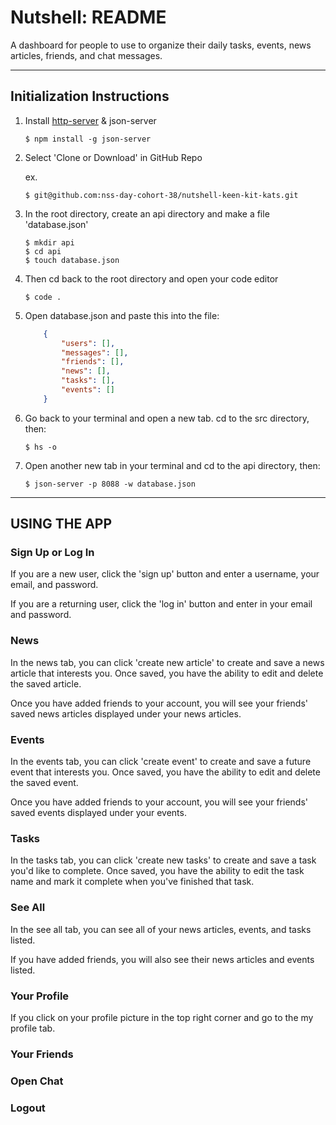 # Nutshell: README

A dashboard for people to use to organize their daily tasks, events, news articles, friends, and chat messages.

***

## Initialization Instructions
1. Install [http-server](https://www.npmjs.com/package/http-server) & json-server
    ```shell session
    $ npm install -g json-server
    ```
    
2. Select 'Clone or Download' in GitHub Repo
    
    ex.
     ```shell session
    $ git@github.com:nss-day-cohort-38/nutshell-keen-kit-kats.git

     ```
3. In the root directory, create an api directory and make a file 'database.json'
    ```shell session
    $ mkdir api
    $ cd api
    $ touch database.json
    ```
4. Then cd back to the root directory and open your code editor
    ```shell session
    $ code .
    ```
5. Open database.json and paste this into the file:
    ```json
        {
            "users": [],
            "messages": [],
            "friends": [],
            "news": [],
            "tasks": [],
            "events": []
        }

6. Go back to your terminal and open a new tab. cd to the src directory, then:
    ```shell session
    $ hs -o
    ```
7. Open another new tab in your terminal and cd to the api directory, then:
    ```shell session
    $ json-server -p 8088 -w database.json
    ```
***
## USING THE APP

### Sign Up or Log In

If you are a new user, click the 'sign up' button and enter a username, your email, and password.

If you are a returning user, click the 'log in' button and enter in your email and password. 

### News

In the news tab, you can click 'create new article' to create and save a news article that interests you. Once saved, you have the ability to edit and delete the saved article. 

Once you have added friends to your account, you will see your friends' saved news articles displayed under your news articles. 

### Events

In the events tab, you can click 'create event' to create and save a future event that interests you. Once saved, you have the ability to edit and delete the saved event. 

Once you have added friends to your account, you will see your friends' saved events displayed under your events. 

### Tasks

In the tasks tab, you can click 'create new tasks' to create and save a task you'd like to complete. Once saved, you have the ability to edit the task name and mark it complete when you've finished that task. 

### See All

In the see all tab, you can see all of your news articles, events, and tasks listed.

If you have added friends, you will also see their news articles and events listed. 

### Your Profile

If you click on your profile picture in the top right corner and go to the my profile tab. 

### Your Friends

### Open Chat

### Logout

